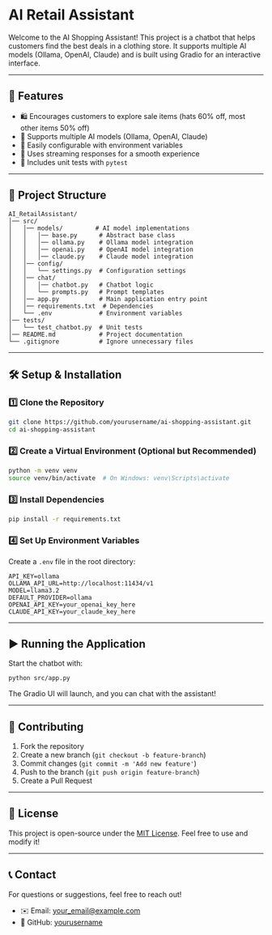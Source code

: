 # AI Retail Assistant

Welcome to the AI Shopping Assistant! This project is a chatbot that helps customers find the best deals in a clothing store. It supports multiple AI models (Ollama, OpenAI, Claude) and is built using Gradio for an interactive interface.

---

## 🚀 Features
- 🛍️ Encourages customers to explore sale items (hats 60% off, most other items 50% off)
- 🤖 Supports multiple AI models (Ollama, OpenAI, Claude)
- 🔧 Easily configurable with environment variables
- 📡 Uses streaming responses for a smooth experience
- 🧪 Includes unit tests with `pytest`

---

## 📂 Project Structure
```
AI_RetailAssistant/
│── src/
│   │── models/         # AI model implementations
│   │   │── base.py      # Abstract base class
│   │   │── ollama.py    # Ollama model integration
│   │   │── openai.py    # OpenAI model integration
│   │   │── claude.py    # Claude model integration
│   │── config/
│   │   └── settings.py  # Configuration settings
│   │── chat/
│   │   │── chatbot.py   # Chatbot logic
│   │   └── prompts.py   # Prompt templates
│   │── app.py           # Main application entry point
│   │── requirements.txt  # Dependencies
│   └── .env             # Environment variables
│── tests/
│   └── test_chatbot.py  # Unit tests
│── README.md            # Project documentation
└── .gitignore           # Ignore unnecessary files
```

---

## 🛠️ Setup & Installation
### 1️⃣ Clone the Repository
```sh
git clone https://github.com/yourusername/ai-shopping-assistant.git
cd ai-shopping-assistant
```

### 2️⃣ Create a Virtual Environment (Optional but Recommended)
```sh
python -m venv venv
source venv/bin/activate  # On Windows: venv\Scripts\activate
```

### 3️⃣ Install Dependencies
```sh
pip install -r requirements.txt
```

### 4️⃣ Set Up Environment Variables
Create a `.env` file in the root directory:
```
API_KEY=ollama
OLLAMA_API_URL=http://localhost:11434/v1
MODEL=llama3.2
DEFAULT_PROVIDER=ollama
OPENAI_API_KEY=your_openai_key_here
CLAUDE_API_KEY=your_claude_key_here
```

---

## ▶️ Running the Application
Start the chatbot with:
```sh
python src/app.py
```
The Gradio UI will launch, and you can chat with the assistant!

---


## 🤝 Contributing
1. Fork the repository
2. Create a new branch (`git checkout -b feature-branch`)
3. Commit changes (`git commit -m 'Add new feature'`)
4. Push to the branch (`git push origin feature-branch`)
5. Create a Pull Request

---

## 📜 License
This project is open-source under the [MIT License](LICENSE). Feel free to use and modify it!

---

## 📞 Contact
For questions or suggestions, feel free to reach out!
- ✉️ Email: your_email@example.com
- 🐙 GitHub: [yourusername](https://github.com/yourusername)

